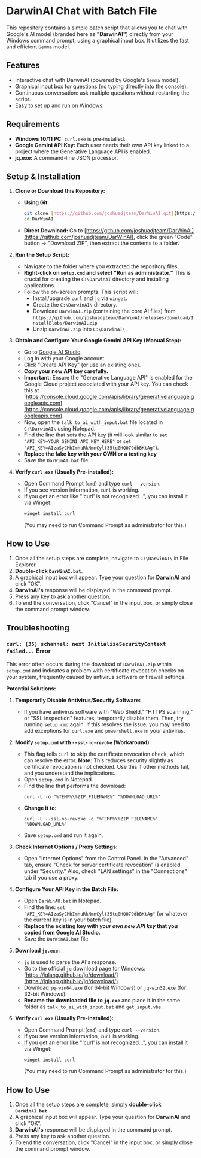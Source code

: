 # DarwinAI Chat with Batch File

This repository contains a simple batch script that allows you to chat with Google's AI model (branded here as **"DarwinAI"**) directly from your Windows command prompt, using a graphical input box. It utilizes the fast and efficient `Gemma` model.

## Features

* Interactive chat with DarwinAI (powered by Google's `Gemma` model).
* Graphical input box for questions (no typing directly into the console).
* Continuous conversation: ask multiple questions without restarting the script.
* Easy to set up and run on Windows.

## Requirements

* **Windows 10/11 PC:** `curl.exe` is pre-installed.
* **Google Gemini API Key:** Each user needs their own API key linked to a project where the Generative Language API is enabled.
* **jq.exe:** A command-line JSON processor.

## Setup & Installation

1.  **Clone or Download this Repository:**
    * **Using Git:**
        ```bash
        git clone [https://github.com/joshuadjteam/DarWinAI.git](https://github.com/joshuadjteam/DarWinAI.git)
        cd DarWinAI
        ```
    * **Direct Download:** Go to [https://github.com/joshuadjteam/DarWinAI](https://github.com/joshuadjteam/DarWinAI), click the green "Code" button -> "Download ZIP", then extract the contents to a folder.

2.  **Run the Setup Script:**
    * Navigate to the folder where you extracted the repository files.
    * **Right-click on `setup.cmd` and select "Run as administrator."** This is crucial for creating the `C:\DarwinAI` directory and installing applications.
    * Follow the on-screen prompts. This script will:
        * Install/upgrade `curl` and `jq` via `winget`.
        * Create the `C:\DarwinAI\` directory.
        * Download `DarwinAI.zip` (containing the core AI files) from `https://github.com/joshuadjteam/DarWinAI/releases/download/InstallBlobs/DarwinAI.zip`
        * Unzip `DarwinAI.zip` into `C:\DarwinAI\`.

3.  **Obtain and Configure Your Google Gemini API Key (Manual Step):**
    * Go to [Google AI Studio](https://aistudio.google.com/app/apikey).
    * Log in with your Google account.
    * Click "Create API Key" (or use an existing one).
    * **Copy your new API key carefully.**
    * **Important:** Ensure the "Generative Language API" is enabled for the Google Cloud project associated with your API key. You can check this at [https://console.cloud.google.com/apis/library/generativelanguage.googleapis.com](https://console.cloud.google.com/apis/library/generativelanguage.googleapis.com).
    * Now, open the `talk_to_ai_with_input.bat` file located in `C:\DarwinAI\` using Notepad.
    * Find the line that sets the API key (it will look similar to `set "API_KEY=YOUR_GEMINI_API_KEY_HERE"` or `set "API_KEY=AIzaSyCMbImhuRkNmnCylt35tq0HQ079dbBKtAg"`).
    * **Replace the fake key with your OWN or a testing key**
    * Save the `DarWinAI.bat` file.

4.  **Verify `curl.exe` (Usually Pre-installed):**
    * Open Command Prompt (`cmd`) and type `curl --version`.
    * If you see version information, `curl` is working.
    * If you get an error like "'curl' is not recognized...", you can install it via Winget:
        ```bash
        winget install curl
        ```
        (You may need to run Command Prompt as administrator for this.)

## How to Use

1.  Once all the setup steps are complete, navigate to `C:\DarwinAI\` in File Explorer.
2.  **Double-click `DarWinAI.bat`**.
3.  A graphical input box will appear. Type your question for **DarwinAI** and click "OK".
4.  **DarwinAI's** response will be displayed in the command prompt.
5.  Press any key to ask another question.
6.  To end the conversation, click "Cancel" in the input box, or simply close the command prompt window.

## Troubleshooting

### `curl: (35) schannel: next InitializeSecurityContext failed...` Error

This error often occurs during the download of `DarwinAI.zip` within `setup.cmd` and indicates a problem with certificate revocation checks on your system, frequently caused by antivirus software or firewall settings.

**Potential Solutions:**

1.  **Temporarily Disable Antivirus/Security Software:**
    * If you have antivirus software with "Web Shield," "HTTPS scanning," or "SSL inspection" features, temporarily disable them. Then, try running `setup.cmd` again. If this resolves the issue, you may need to add exceptions for `curl.exe` and `powershell.exe` in your antivirus.

2.  **Modify `setup.cmd` with `--ssl-no-revoke` (Workaround):**
    * This flag tells `curl` to skip the certificate revocation check, which can resolve the error. **Note:** This reduces security slightly as certificate revocation is not checked. Use this if other methods fail, and you understand the implications.
    * Open `setup.cmd` in Notepad.
    * Find the line that performs the download:
        ```batch
        curl -L -o "%TEMP%\%ZIP_FILENAME%" "%DOWNLOAD_URL%"
        ```
    * **Change it to:**
        ```batch
        curl -L --ssl-no-revoke -o "%TEMP%\%ZIP_FILENAME%" "%DOWNLOAD_URL%"
        ```
    * Save `setup.cmd` and run it again.

3.  **Check Internet Options / Proxy Settings:**
    * Open "Internet Options" from the Control Panel. In the "Advanced" tab, ensure "Check for server certificate revocation" is enabled under "Security." Also, check "LAN settings" in the "Connections" tab if you use a proxy.

3.  **Configure Your API Key in the Batch File:**
    * Open `DarWinAU.bat` in Notepad.
    * Find the line: `set "API_KEY=AIzaSyCMbImhuRkNmnCylt35tq0HQ079dbBKtAg"`
        (or whatever the current key is in your batch file).
    * **Replace the existing key with *your own new API key* that you copied from Google AI Studio.**
    * Save the `DarWinAI.bat` file.

4.  **Download `jq.exe`:**
    * `jq` is used to parse the AI's response.
    * Go to the official `jq` download page for Windows: [https://jqlang.github.io/jq/download/](https://jqlang.github.io/jq/download/)
    * Download `jq-win64.exe` (for 64-bit Windows) or `jq-win32.exe` (for 32-bit Windows).
    * **Rename the downloaded file to `jq.exe`** and place it in the same folder as `talk_to_ai_with_input.bat` and `get_input.vbs`.

5.  **Verify `curl.exe` (Usually Pre-installed):**
    * Open Command Prompt (`cmd`) and type `curl --version`.
    * If you see version information, `curl` is working.
    * If you get an error like "'curl' is not recognized...", you can install it via Winget:
        ```bash
        winget install curl
        ```
        (You may need to run Command Prompt as administrator for this.)

## How to Use

1.  Once all the setup steps are complete, simply **double-click `DarWinAI.bat`**.
2.  A graphical input box will appear. Type your question for **DarwinAI** and click "OK".
3.  **DarwinAI's** response will be displayed in the command prompt.
4.  Press any key to ask another question.
5.  To end the conversation, click "Cancel" in the input box, or simply close the command prompt window.

